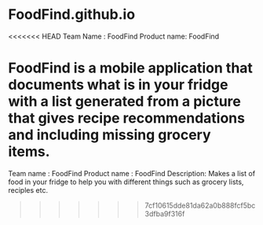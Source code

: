 # FoodFind.github.io
<<<<<<< HEAD
Team Name : FoodFind
Product name: FoodFind

FoodFind is a mobile application that documents what is in your fridge 
with a list generated from a picture that gives recipe recommendations 
and including missing grocery items. 
=======

Team name : FoodFind
Product name : FoodFind
Description: Makes a list of food in your fridge to help you with different things such as grocery lists, reciples etc.
>>>>>>> 7cf10615dde81da62a0b888fcf5bc3dfba9f316f
